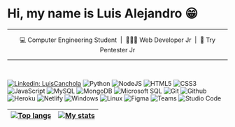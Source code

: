 <h1>Hi, my name is Luis Alejandro 😁</h1>
<hr>
    <div align="center">
    💻 Computer Engineering Student&nbsp;&nbsp;|&nbsp;&nbsp;🧑🏻‍💻 Web Developer Jr&nbsp;&nbsp;|&nbsp;&nbsp;👾 Try Pentester Jr
    </div>
    <hr>
<br>


[![Linkedin: LuisCanchola](https://img.shields.io/badge/-LuisCanchola-blue?style=flat-square&logo=Linkedin&logoColor=white&link=https://www.linkedin.com/in/luis-alejandro-canchola-pedraza-a542b8173/)](https://www.linkedin.com/in/luis-alejandro-canchola-pedraza-a542b8173/)
![Python](https://img.shields.io/badge/Python-black?style=flat-square&logo=python&logoColor=green)
![NodeJS](https://img.shields.io/badge/Node.js-43853D?style=flat-square&logo=node.js&logoColor=white)
![HTML5](https://img.shields.io/badge/HTML5-%23E34F26.svg?style=flat-square&logo=html5&logoColor=white)
![CSS3](https://img.shields.io/badge/CSS3-%231572B6.svg?style=flat-square&logo=css3&logoColor=white)
![JavaScript](https://img.shields.io/badge/JavaScript-323330?style=flat-square&logo=javascript&logoColor=F7DF1E)
![MySQL](https://img.shields.io/badge/-MySQL-005C84?style=flat-square&logo=mysql&logoColor=black)
![MongoDB](https://img.shields.io/badge/MongoDB-4EA94B?style=flat-square&logo=mongodb&logoColor=white)
![Microsoft SQL](https://img.shields.io/badge/Microsoft%20SQL-CC2927?style=flat-square&logo=microsoft%20sql%20server&logoColor=white)
![Git](https://img.shields.io/badge/Git-E44C30?style=flat-square&logo=git&logoColor=white)
![Github](https://img.shields.io/badge/GitHub-100000?style=flat-square&logo=github&logoColor=white)
![Heroku](https://img.shields.io/badge/Heroku-430098?style=flat-square&logo=heroku&logoColor=white)
![Netlify](https://img.shields.io/badge/Netlify-00C7B7?style=flat-square&logo=netlify&logoColor=white)
![Windows](https://img.shields.io/badge/Windows-0078D6?style=flat-square&logo=windows&logoColor=white)
![Linux](https://img.shields.io/badge/Linux-FCC624?style=flat-square&logo=linux&logoColor=black)
![Figma](https://img.shields.io/badge/Figma-007ACC.svg?&style=flat-square&logo=figma&logoColor=black)
![Teams](https://img.shields.io/badge/Teams-6264A7?&style=flat-square&logo=microsoft-teams&logoColor=white)
![Studio Code](https://img.shields.io/badge/Visual_Studio_Code-0078D4?style=flat-square&logo=visual%20studio%20code&logoColor=white)

<div align="center">
    
| <a href="https://github.com/anuraghazra/github-readme-stats" title="Most Used Language"><img align="center" src="https://github-readme-stats-6clit6gwu-duckystripe.vercel.app/api/top-langs/?username=duckystripe&hide=SCSS,CSS,HTML,CSS,Jupyter%20Notebook,Vue,Dockerfile,Shell,Typescript&layout=compac&theme=tokyonight" alt="Top langs" /> </a> | <a href="https://github.com/anuraghazra/github-readme-stats"><img src="https://github-readme-stats-6clit6gwu-duckystripe.vercel.app/api?username=duckystripe&show_icons=true&theme=tokyonight" alt="My stats" /></a> |
| ------------- | ------------- |
</div>
